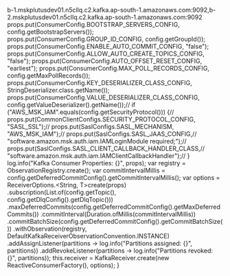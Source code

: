 b-1.mskplutusdev01.n5cllq.c2.kafka.ap-south-1.amazonaws.com:9092,b-2.mskplutusdev01.n5cllq.c2.kafka.ap-south-1.amazonaws.com:9092
    props.put(ConsumerConfig.BOOTSTRAP_SERVERS_CONFIG, config.getBootstrapServers());    props.put(ConsumerConfig.GROUP_ID_CONFIG, config.getGroupId());    props.put(ConsumerConfig.ENABLE_AUTO_COMMIT_CONFIG, "false");    props.put(ConsumerConfig.ALLOW_AUTO_CREATE_TOPICS_CONFIG, "false");    props.put(ConsumerConfig.AUTO_OFFSET_RESET_CONFIG, "earliest");    props.put(ConsumerConfig.MAX_POLL_RECORDS_CONFIG, config.getMaxPollRecords());    props.put(ConsumerConfig.KEY_DESERIALIZER_CLASS_CONFIG, StringDeserializer.class.getName());    props.put(ConsumerConfig.VALUE_DESERIALIZER_CLASS_CONFIG,        config.getValueDeserializer().getName());//    if ("AWS_MSK_IAM".equals(config.getSecurityProtocol())) {//      props.put(CommonClientConfigs.SECURITY_PROTOCOL_CONFIG, "SASL_SSL");//      props.put(SaslConfigs.SASL_MECHANISM, "AWS_MSK_IAM");//      props.put(SaslConfigs.SASL_JAAS_CONFIG,//          "software.amazon.msk.auth.iam.IAMLoginModule required;");//      props.put(SaslConfigs.SASL_CLIENT_CALLBACK_HANDLER_CLASS,//          "software.amazon.msk.auth.iam.IAMClientCallbackHandler");//    }    log.info("Kafka Consumer Properties: {}", props);    var registry = ObservationRegistry.create();    var commitIntervalMillis = config.getDeferredCommitConfig().getCommitIntervalMillis();    var options = ReceiverOptions.<String, T>create(props)        .subscription(List.of(config.getTopic(), config.getDlqConfig().getDlqTopic()))        .maxDeferredCommits(config.getDeferredCommitConfig().getMaxDeferredCommits())        .commitInterval(Duration.ofMillis(commitIntervalMillis))        .commitBatchSize(config.getDeferredCommitConfig().getCommitBatchSize())        .withObservation(registry, DefaultKafkaReceiverObservationConvention.INSTANCE)        .addAssignListener(partitions -> log.info("Partitions assigned: {}", partitions))        .addRevokeListener(partitions -> log.info("Partitions revoked: {}", partitions));    this.receiver = KafkaReceiver.create(new ReactiveConsumerFactory(), options);  }



 
